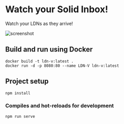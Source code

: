 # Watch your Solid Inbox!

Watch your LDNs as they arrive!

![screenshot](https://github.com/uvdsl/solid-inbox-watcher/blob/main/img/preview.png?raw=true)

## Build and run using Docker
```
docker build -t ldn-v:latest .
docker run -d -p 8080:80 --name LDN-V ldn-v:latest
```

## Project setup
```
npm install
```

### Compiles and hot-reloads for development
```
npm run serve
```

